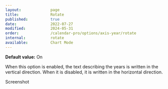 ```yaml
---
layout:             page
title:              Rotate
published:          true
date:               2022-07-27
modified:           2024-05-31
order:              /calendar-pro/options/axis-year/rotate
internal:           rotate
available:          Chart Mode
---
```

**Default value:** On

When this option is enabled, the text describing the years is written in the vertical direction. When it is disabled, it is written in the horizontal direction.

<todo>Screenshot</todo>
